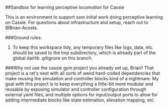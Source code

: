 ##Sandbox for learning perceptive locomotion for Cassie

This is an environment to support som initial work doing perceptive learning on 
Cassie. For questions about infrastructure and setup, reach out to 
@Brian-Acosta. 

###Ground rules:
1. To keep this workspace tidy, any temporary files like logs, data, etc. should be
saved to the tmp subdirectory, which is already part of the global 
dairlib .gitignore on this branch.

###Why not use the cassie gym project you already set up, Brian?
That project is a rat's nest with all sorts of weird hard-coded dependencies 
that make reusing the simulation and controller blocks kind of a nightmare. 
My goal with this project is to keep everything a little-bit more modular and 
reusable by exposing simulator and controller configuration through external 
yaml files, and multiple options for input/output ports to allow for adding 
intermediate blocks like state estimation, elevation mapping, etc. 

